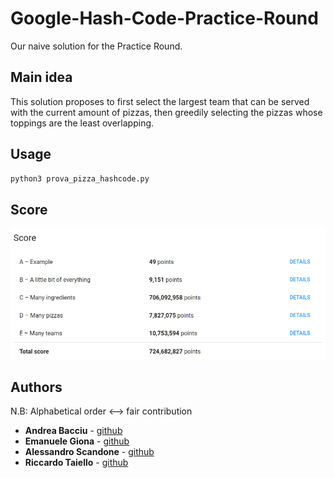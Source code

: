 # Google-Hash-Code-Practice-Round


Our naive solution for the Practice Round.

## Main idea
This solution proposes to first select the largest team that can be served with 
the current amount of pizzas, then greedily selecting the pizzas whose toppings
are the least overlapping.

## Usage
```sh
python3 prova_pizza_hashcode.py
```

## Score
![hashcode2020_score](images/score.png)

## Authors<br>
N.B: Alphabetical order <--> fair contribution
*   **Andrea Bacciu**  - [github](https://github.com/andreabac3)
*   **Emanuele Giona**  - [github](https://github.com/emanuelegiona)
*   **Alessandro Scandone**  - [github](https://github.com/ascandone)
*   **Riccardo Taiello**  - [github](https://github.com/Riccardinho22)

